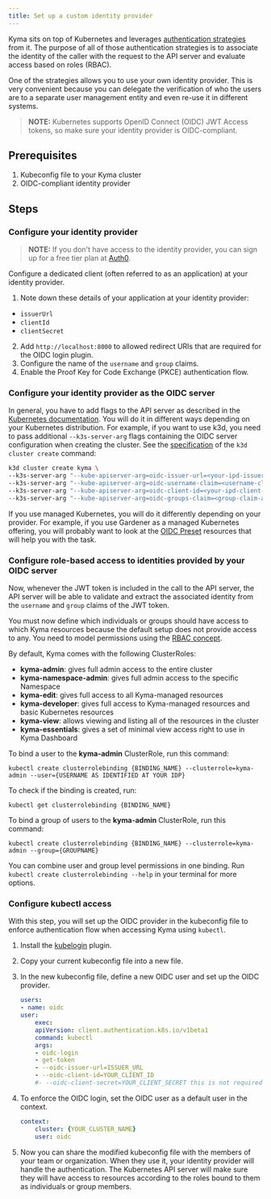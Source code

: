 ```yaml
---
title: Set up a custom identity provider
---
```


Kyma sits on top of Kubernetes and leverages [authentication strategies](https://kubernetes.io/docs/reference/access-authn-authz/authentication/) from it. The purpose of all of those authentication strategies is to associate the identity of the caller with the request to the API server and evaluate access based on roles (RBAC).

One of the strategies allows you to use your own identity provider. This is very convenient because you can delegate the verification of who the users are to a separate user management entity and even re-use it in different systems.

> **NOTE:** Kubernetes supports OpenID Connect (OIDC) JWT Access tokens, so make sure your identity provider is OIDC-compliant.

## Prerequisites

1. Kubeconfig file to your Kyma cluster
2. OIDC-compliant identity provider

## Steps

### Configure your identity provider

> **NOTE:** If you don't have access to the identity provider, you can sign up for a free tier plan at [Auth0](https://auth0.com/).

Configure a dedicated client (often referred to as an application) at your identity provider.

1. Note down these details of your application at your identity provider:

- `issuerUrl`
- `clientId`
- `clientSecret`

2. Add `http://localhost:8000` to allowed redirect URIs that are required for the OIDC login plugin.
3. Configure the name of the `username` and `group` claims.
4. Enable the Proof Key for Code Exchange (PKCE) authentication flow.

### Configure your identity provider as the OIDC server

In general, you have to add flags to the API server as described in the [Kubernetes documentation](https://kubernetes.io/docs/reference/access-authn-authz/authentication/#configuring-the-api-server). You will do it in different ways depending on your Kubernetes distribution.
For example, if you want to use k3d, you need to pass additional `--k3s-server-arg` flags containing the OIDC server configuration when creating the cluster. See the [specification](https://k3d.io/v5.1.0/usage/commands/k3d_cluster_create/) of the `k3d cluster create` command:

```bash
k3d cluster create kyma \
--k3s-server-arg "--kube-apiserver-arg=oidc-issuer-url=<your-ipd-issuer-url>" \
--k3s-server-arg "--kube-apiserver-arg=oidc-username-claim=<username-claim-at-your-ipd>" \
--k3s-server-arg "--kube-apiserver-arg=oidc-client-id=<your-ipd-client-id>" \
--k3s-server-arg "--kube-apiserver-arg=oidc-groups-claim=<group-claim-at-your-ipd>" \
```

If you use managed Kubernetes, you will do it differently depending on your provider.
For example, if you use Gardener as a managed Kubernetes offering, you will probably want to look at the [OIDC Preset](https://github.com/gardener/gardener/blob/master/docs/usage/openidconnect-presets.md) resources that will help you with the task.

### Configure role-based access to identities provided by your OIDC server

Now, whenever the JWT token is included in the call to the API server, the API server will be able to validate and extract the associated identity from the `username` and `group` claims of the JWT token.

You must now define which individuals or groups should have access to which Kyma resources because the default setup does not provide access to any. You need to model permissions using the [RBAC concept](https://kubernetes.io/docs/reference/access-authn-authz/rbac/).

By default, Kyma comes with the following ClusterRoles:

- **kyma-admin**: gives full admin access to the entire cluster
- **kyma-namespace-admin**: gives full admin access to the specific Namespace
- **kyma-edit**: gives full access to all Kyma-managed resources
- **kyma-developer**: gives full access to Kyma-managed resources and basic Kubernetes resources
- **kyma-view**: allows viewing and listing all of the resources in the cluster
- **kyma-essentials**: gives a set of minimal view access right to use in Kyma Dashboard

To bind a user to the **kyma-admin** ClusterRole, run this command:

```
kubectl create clusterrolebinding {BINDING_NAME} --clusterrole=kyma-admin --user={USERNAME AS IDENTIFIED AT YOUR IDP}
```

To check if the binding is created, run:

```
kubectl get clusterrolebinding {BINDING_NAME}
```

To bind a group of users to the **kyma-admin** ClusterRole, run this command:

```
kubectl create clusterrolebinding {BINDING_NAME} --clusterrole=kyma-admin --group={GROUPNAME}
```

You can combine user and group level permissions in one binding. Run `kubectl create clusterrolebinding --help` in your terminal for more options.

### Configure kubectl access

With this step, you will set up the OIDC provider in the kubeconfig file to enforce authentication flow when accessing Kyma using `kubectl`.

1. Install the [kubelogin](https://github.com/int128/kubelogin) plugin.
2. Copy your current kubeconfig file into a new file.
3. In the new kubeconfig file, define a new OIDC user and set up the OIDC provider.

    ```yaml
    users:
    - name: oidc
    user:
        exec:
        apiVersion: client.authentication.k8s.io/v1beta1
        command: kubectl
        args:
        - oidc-login
        - get-token
        - --oidc-issuer-url=ISSUER_URL
        - --oidc-client-id=YOUR_CLIENT_ID
        #- --oidc-client-secret=YOUR_CLIENT_SECRET this is not required if your OICS server supports the PKCE authentication flow
    ```
4. To enforce the OIDC login, set the OIDC user as a default user in the context.
    ```yaml
    context:
        cluster: {YOUR_CLUSTER_NAME}
        user: oidc
    ```
5. Now you can share the modified kubeconfig file with the members of your team or organization. When they use it, your identity provider will handle the authentication. The Kubernetes API server will make sure they will have access to resources according to the roles bound to them as individuals or group members.     
